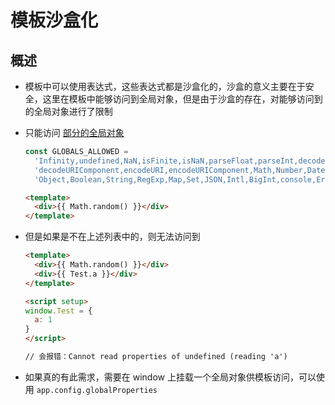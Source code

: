 # 模板沙盒化

## 概述

+ 模板中可以使用表达式，这些表达式都是沙盒化的，沙盒的意义主要在于安全，这里在模板中能够访问到全局对象，但是由于沙盒的存在，对能够访问到的全局对象进行了限制
+ 只能访问 [部分的全局对象](https://github.com/vuejs/core/blob/main/packages/shared/src/globalsAllowList.ts#L3)

  ```js
  const GLOBALS_ALLOWED =
    'Infinity,undefined,NaN,isFinite,isNaN,parseFloat,parseInt,decodeURI,' +
    'decodeURIComponent,encodeURI,encodeURIComponent,Math,Number,Date,Array,' +
    'Object,Boolean,String,RegExp,Map,Set,JSON,Intl,BigInt,console,Error'
  ```

  ```html
  <template>
    <div>{{ Math.random() }}</div>
  </template>
  ```

+ 但是如果是不在上述列表中的，则无法访问到

  ```html
  <template>
    <div>{{ Math.random() }}</div>
    <div>{{ Test.a }}</div>
  </template>

  <script setup>
  window.Test = {
    a: 1
  }
  </script>

  // 会报错：Cannot read properties of undefined (reading 'a')
  ```

+ 如果真的有此需求，需要在 window 上挂载一个全局对象供模板访问，可以使用 `app.config.globalProperties`
